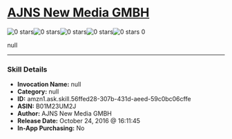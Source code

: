 # [AJNS New Media GMBH](http://alexa.amazon.com/#skills/amzn1.ask.skill.56ffed28-307b-431d-aeed-59c0bc06cffe)
![0 stars](../../images/ic_star_border_black_18dp_1x.png)![0 stars](../../images/ic_star_border_black_18dp_1x.png)![0 stars](../../images/ic_star_border_black_18dp_1x.png)![0 stars](../../images/ic_star_border_black_18dp_1x.png)![0 stars](../../images/ic_star_border_black_18dp_1x.png) 0

null

***

### Skill Details

* **Invocation Name:** null
* **Category:** null
* **ID:** amzn1.ask.skill.56ffed28-307b-431d-aeed-59c0bc06cffe
* **ASIN:** B01M23UM2J
* **Author:** AJNS New Media GMBH
* **Release Date:** October 24, 2016 @ 16:11:45
* **In-App Purchasing:** No
